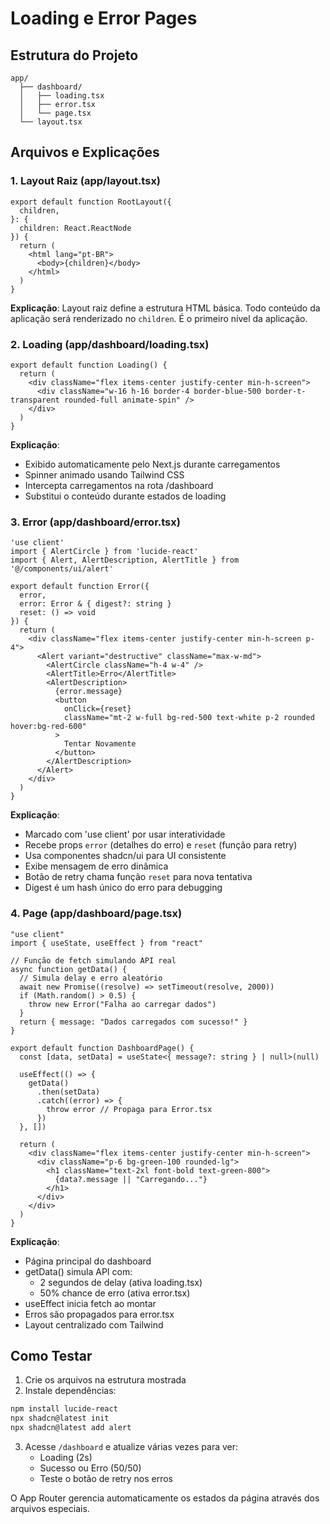 # Loading e Error Pages

## Estrutura do Projeto
```
app/
  ├── dashboard/
  │   ├── loading.tsx
  │   ├── error.tsx
  │   └── page.tsx
  └── layout.tsx
```

## Arquivos e Explicações

### 1. Layout Raiz (app/layout.tsx)
```tsx
export default function RootLayout({
  children,
}: {
  children: React.ReactNode
}) {
  return (
    <html lang="pt-BR">
      <body>{children}</body>
    </html>
  )
}
```
**Explicação**: Layout raiz define a estrutura HTML básica. Todo conteúdo da aplicação será renderizado no `children`. É o primeiro nível da aplicação.

### 2. Loading (app/dashboard/loading.tsx)
```tsx
export default function Loading() {
  return (
    <div className="flex items-center justify-center min-h-screen">
      <div className="w-16 h-16 border-4 border-blue-500 border-t-transparent rounded-full animate-spin" />
    </div>
  )
}
```
**Explicação**: 
- Exibido automaticamente pelo Next.js durante carregamentos
- Spinner animado usando Tailwind CSS
- Intercepta carregamentos na rota /dashboard
- Substitui o conteúdo durante estados de loading

### 3. Error (app/dashboard/error.tsx)
```tsx
'use client'
import { AlertCircle } from 'lucide-react'
import { Alert, AlertDescription, AlertTitle } from '@/components/ui/alert'

export default function Error({
  error,
  error: Error & { digest?: string }
  reset: () => void
}) {
  return (
    <div className="flex items-center justify-center min-h-screen p-4">
      <Alert variant="destructive" className="max-w-md">
        <AlertCircle className="h-4 w-4" />
        <AlertTitle>Erro</AlertTitle>
        <AlertDescription>
          {error.message}
          <button 
            onClick={reset}
            className="mt-2 w-full bg-red-500 text-white p-2 rounded hover:bg-red-600"
          >
            Tentar Novamente
          </button>
        </AlertDescription>
      </Alert>
    </div>
  )
}
```
**Explicação**:
- Marcado com 'use client' por usar interatividade
- Recebe props `error` (detalhes do erro) e `reset` (função para retry)
- Usa componentes shadcn/ui para UI consistente
- Exibe mensagem de erro dinâmica
- Botão de retry chama função `reset` para nova tentativa
- Digest é um hash único do erro para debugging

### 4. Page (app/dashboard/page.tsx)
```tsx
"use client"
import { useState, useEffect } from "react"

// Função de fetch simulando API real
async function getData() {
  // Simula delay e erro aleatório
  await new Promise((resolve) => setTimeout(resolve, 2000))
  if (Math.random() > 0.5) {
    throw new Error("Falha ao carregar dados")
  }
  return { message: "Dados carregados com sucesso!" }
}

export default function DashboardPage() {
  const [data, setData] = useState<{ message?: string } | null>(null)

  useEffect(() => {
    getData()
      .then(setData)
      .catch((error) => {
        throw error // Propaga para Error.tsx
      })
  }, [])

  return (
    <div className="flex items-center justify-center min-h-screen">
      <div className="p-6 bg-green-100 rounded-lg">
        <h1 className="text-2xl font-bold text-green-800">
          {data?.message || "Carregando..."}
        </h1>
      </div>
    </div>
  )
}
```
**Explicação**:
- Página principal do dashboard
- getData() simula API com:
  - 2 segundos de delay (ativa loading.tsx)
  - 50% chance de erro (ativa error.tsx)
- useEffect inicia fetch ao montar
- Erros são propagados para error.tsx
- Layout centralizado com Tailwind

## Como Testar
1. Crie os arquivos na estrutura mostrada
2. Instale dependências:
```bash
npm install lucide-react
npx shadcn@latest init
npx shadcn@latest add alert
```
3. Acesse `/dashboard` e atualize várias vezes para ver:
   - Loading (2s)
   - Sucesso ou Erro (50/50)
   - Teste o botão de retry nos erros

O App Router gerencia automaticamente os estados da página através dos arquivos especiais.
